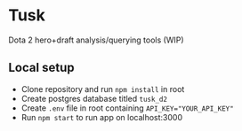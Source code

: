 # Tusk
Dota 2 hero+draft analysis/querying tools (WIP)


## Local setup
- Clone repository and run `npm install` in root
- Create postgres database titled `tusk_d2`
- Create `.env` file in root containing `API_KEY="YOUR_API_KEY"`
- Run `npm start` to run app on localhost:3000
